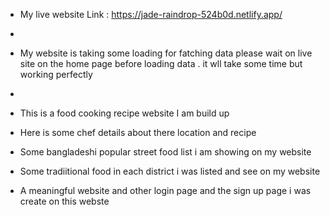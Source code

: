 * My live website Link : https://jade-raindrop-524b0d.netlify.app/

* 
*  My website is taking some loading for fatching data please wait on live site on the home page before loading data . it wll take some time but working perfectly 
* 

* This is a food cooking recipe website I am build up
* Here is some chef details about there location and recipe
* Some bangladeshi popular street food list i am showing on my website 
* Some tradiitional food in each district i was listed and see on my website
* A meaningful website and other login page and the sign up page i was create on this webste
